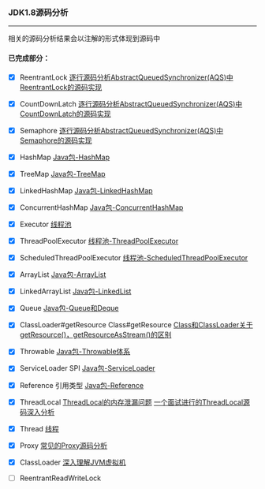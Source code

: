 ### JDK1.8源码分析

------

相关的源码分析结果会以注解的形式体现到源码中

#### 已完成部分：

- [x] ReentrantLock   [逐行源码分析AbstractQueuedSynchronizer(AQS)中ReentrantLock的源码实现](https://www.zcswl7961.com/index.php/2020/12/03/abstractqueuedsynchronizer/)
- [x] CountDownLatch [逐行源码分析AbstractQueuedSynchronizer(AQS)中CountDownLatch的源码实现](https://www.zcswl7961.com/index.php/2020/12/09/aqs-countdownlatch/)
- [x] Semaphore [逐行源码分析AbstractQueuedSynchronizer(AQS)中Semaphore的源码实现](https://www.zcswl7961.com/index.php/2020/12/09/aqs-semaphore/)
- [x] HashMap [Java包-HashMap](https://www.processon.com/view/link/60139ed4079129652cdf9c93)
- [x] TreeMap [Java包-TreeMap](https://www.processon.com/view/link/60139ed4079129652cdf9c93)
- [x] LinkedHashMap [Java包-LinkedHashMap](https://www.processon.com/view/link/60139ed4079129652cdf9c93)
- [x] ConcurrentHashMap [Java包-ConcurrentHashMap](https://www.processon.com/view/link/60139ed4079129652cdf9c93)
- [x] Executor [线程池](https://www.processon.com/view/link/60139f617d9c08426cf87106)
- [x] ThreadPoolExecutor [线程池-ThreadPoolExecutor](https://www.processon.com/view/link/60139f617d9c08426cf87106)
- [x] ScheduledThreadPoolExecutor [线程池-ScheduledThreadPoolExecutor](https://www.processon.com/view/link/60139f617d9c08426cf87106)
- [x] ArrayList [Java包-ArrayList](https://www.processon.com/view/link/60139f617d9c08426cf87106)
- [x] LinkedArrayList [Java包-LinkedList](https://www.processon.com/view/link/60139f617d9c08426cf87106)
- [x] Queue [Java包-Queue和Deque](https://www.processon.com/view/link/60139ed4079129652cdf9c93)
- [x] ClassLoader#getResource Class#getResource [Class和ClassLoader关于getResource()，getResourceAsStream()的区别](https://blog.csdn.net/zcswl7961/article/details/103831231)
- [x] Throwable [Java包-Throwable体系](https://www.processon.com/view/link/60139ed4079129652cdf9c93)
- [x] ServiceLoader SPI [Java包-ServiceLoader](https://www.processon.com/view/link/60139ed4079129652cdf9c93)
- [x] Reference 引用类型 [Java包-Reference](https://www.processon.com/view/link/60139ed4079129652cdf9c93)
- [x] ThreadLocal [ThreadLocal的内存泄漏问题](https://www.zcswl7961.com/index.php/2021/02/03/threadlocal/) [一个面试进行的ThreadLocal源码深入分析](https://blog.csdn.net/zcswl7961/article/details/100769425?ops_request_misc=%257B%2522request%255Fid%2522%253A%2522161249075716780261973706%2522%252C%2522scm%2522%253A%252220140713.130102334.pc%255Fblog.%2522%257D&request_id=161249075716780261973706&biz_id=0&utm_medium=distribute.pc_search_result.none-task-blog-2~blog~first_rank_v1~rank_blog_v1-1-100769425.pc_v1_rank_blog_v1&utm_term=ThreadLocal&spm=1018.2226.3001.4450)
- [x] Thread [线程](https://www.processon.com/view/link/60139f617d9c08426cf87106)
- [x] Proxy [常见的Proxy源码分析](https://blog.csdn.net/zcswl7961/article/details/100709585?ops_request_misc=%257B%2522request%255Fid%2522%253A%2522161266347316780264097620%2522%252C%2522scm%2522%253A%252220140713.130102334.pc%255Fblog.%2522%257D&request_id=161266347316780264097620&biz_id=0&utm_medium=distribute.pc_search_result.none-task-blog-2~blog~first_rank_v1~rank_blog_v1-1-100709585.pc_v1_rank_blog_v1&utm_term=Proxy&spm=1018.2226.3001.4450)
- [x] ClassLoader [深入理解JVM虚拟机]()
- [ ] ReentrantReadWriteLock



